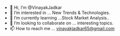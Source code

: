 - 👋 Hi, I’m @VinayakJadkar
- 👀 I’m interested in ... New Trends & Technologies.
- 🌱 I’m currently learning ...Stock Market Analysis..
- 💞️ I’m looking to collaborate on ... interesting topics.
- 📫 How to reach me ... vinayakjadkar65@gmail.com

<!---
VinayakJadkar/VinayakJadkar is a ✨ special ✨ repository because its `README.md` (this file) appears on your GitHub profile.
You can click the Preview link to take a look at your changes.
--->
